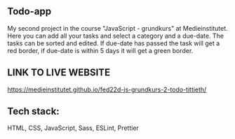 ## Todo-app

My second project in the course "JavaScript - grundkurs" at Medieinstitutet. Here you can add all your tasks and select a 
category and a due-date. The tasks can be sorted and edited. If due-date has passed the task will get a red border, if due-date is within 5 days it will get a green border. 

## LINK TO LIVE WEBSITE
https://medieinstitutet.github.io/fed22d-js-grundkurs-2-todo-tittieth/

## Tech stack:
<p>HTML, CSS, JavaScript, Sass, ESLint, Prettier</p>
